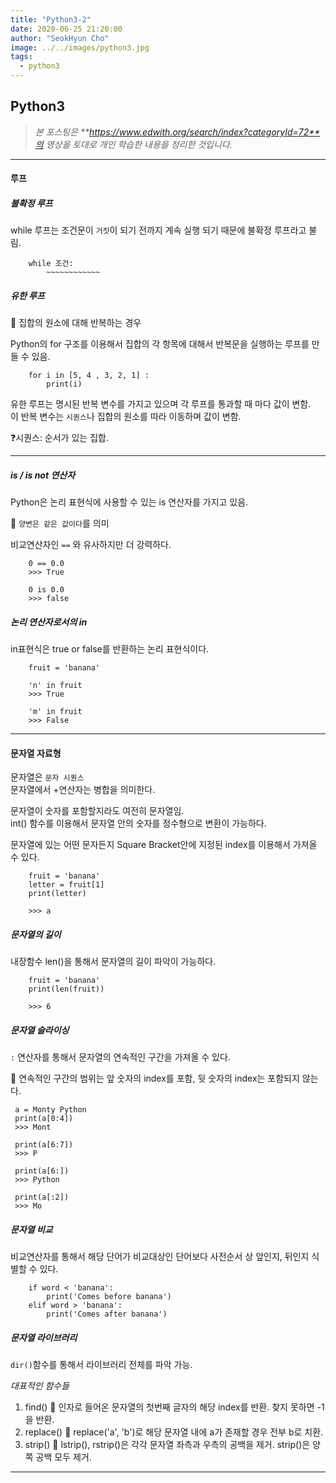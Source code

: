 ```yaml
---
title: "Python3-2"
date: 2020-06-25 21:20:00
author: "SeokHyun Cho"
image: ../../images/python3.jpg
tags:
  - python3
---
```


## Python3

> _본 포스팅은 **https://www.edwith.org/search/index?categoryId=72**의 영상을 토대로 개인 학습한 내용을 정리한 것입니다._

---

#### 루프

##### 불확정 루프

while 루프는 조건문이 `거짓`이 되기 전까지 계속 실행 되기 때문에 불확정 루프라고 불림.

```
    while 조건:
        ~~~~~~~~~~~~
```

##### 유한 루프

💨 집합의 원소에 대해 반복하는 경우

Python의 for 구조를 이용해서 집합의 각 항목에 대해서 반복문을 실행하는 루프를 만들 수 있음.

```
    for i in [5, 4 , 3, 2, 1] :
        print(i)
```

유한 루프는 명시된 반복 변수를 가지고 있으며 각 루프를 통과할 때 마다 값이 변함.<br>
이 반복 변수는 `시퀀스`나 집합의 원소를 따라 이동하며 값이 변함.

❓시퀀스: 순서가 있는 집합.

---

##### is / is not 연산자

Python은 논리 표현식에 사용할 수 있는 is 연산자를 가지고 있음.

💨 `양변은 같은 값이다`를 의미

비교연산자인 `==` 와 유사하지만 더 강력하다.

```
    0 == 0.0
    >>> True

    0 is 0.0
    >>> false
```

##### 논리 연산자로서의 in

in표현식은 true or false를 반환하는 논리 표현식이다.

```
    fruit = 'banana'

    'n' in fruit
    >>> True

    'm' in fruit
    >>> False

```

---

#### 문자열 자료형

문자열은 `문자 시퀀스`<br>
문자열에서 +연산자는 병합을 의미한다.

문자열이 숫자를 포함할지라도 여전히 문자열임.<br>
int() 함수를 이용해서 문자열 안의 숫자를 정수형으로 변환이 가능하다.

문자열에 있는 어떤 문자든지 Square Bracket안에 지정된 index를 이용해서 가져올 수 있다.

```
    fruit = 'banana'
    letter = fruit[1]
    print(letter)

    >>> a
```

##### 문자열의 길이

내장함수 len()을 통해서 문자열의 길이 파악이 가능하다.

```
    fruit = 'banana'
    print(len(fruit))

    >>> 6
```

##### 문자열 슬라이싱

`:` 연산자를 통해서 문자열의 연속적인 구간을 가져올 수 있다.

💨 연속적인 구간의 범위는 앞 숫자의 index를 포함, 뒷 숫자의 index는 포함되지 않는다.

```
 a = Monty Python
 print(a[0:4])
 >>> Mont

 print(a[6:7])
 >>> P

 print(a[6:])
 >>> Python

 print(a[:2])
 >>> Mo
```

##### 문자열 비교

비교연산자를 통해서 해당 단어가 비교대상인 단어보다 사전순서 상 앞인지, 뒤인지 식별할 수 있다.

```
    if word < 'banana':
        print('Comes before banana')
    elif word > 'banana':
        print('Comes after banana')
```

##### 문자열 라이브러리

`dir()`함수를 통해서 라이브러리 전체를 파악 가능.

_대표적인 함수들_

1. find() 💨 인자로 들어온 문자열의 첫번째 글자의 해당 index를 반환. 찾지 못하면 -1을 반환.
2. replace() 💨 replace('a', 'b')로 해당 문자열 내에 a가 존재할 경우 전부 b로 치환.
3. strip() 💨 lstrip(), rstrip()은 각각 문자열 좌측과 우측의 공백을 제거. strip()은 양쪽 공백 모두 제거.

---
